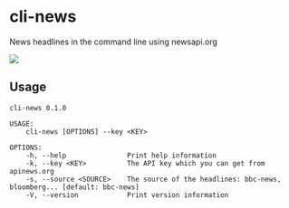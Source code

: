 # cli-news
News headlines in the command line using newsapi.org

![](https://j.gifs.com/oZ7wG3.gif)

## Usage

```
cli-news 0.1.0

USAGE:
    cli-news [OPTIONS] --key <KEY>

OPTIONS:
    -h, --help               Print help information
    -k, --key <KEY>          The API key which you can get from apinews.org
    -s, --source <SOURCE>    The source of the headlines: bbc-news, bloomberg... [default: bbc-news]
    -V, --version            Print version information

```
